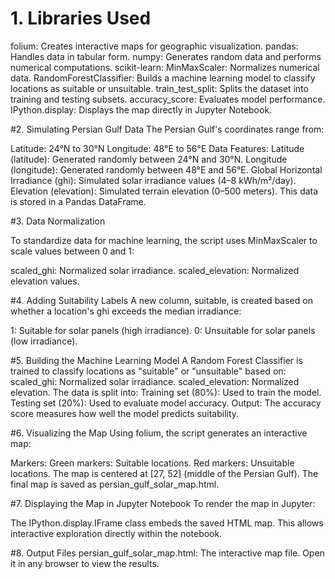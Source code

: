 # 1. Libraries Used

folium: Creates interactive maps for geographic visualization.
pandas: Handles data in tabular form.
numpy: Generates random data and performs numerical computations.
scikit-learn:
MinMaxScaler: Normalizes numerical data.
RandomForestClassifier: Builds a machine learning model to classify locations as suitable or unsuitable.
train_test_split: Splits the dataset into training and testing subsets.
accuracy_score: Evaluates model performance.
IPython.display: Displays the map directly in Jupyter Notebook.

#2. Simulating Persian Gulf Data
The Persian Gulf's coordinates range from:

Latitude: 24°N to 30°N
Longitude: 48°E to 56°E
Data Features:
Latitude (latitude): Generated randomly between 24°N and 30°N.
Longitude (longitude): Generated randomly between 48°E and 56°E.
Global Horizontal Irradiance (ghi): Simulated solar irradiance values (4–8 kWh/m²/day).
Elevation (elevation): Simulated terrain elevation (0–500 meters).
This data is stored in a Pandas DataFrame.

#3. Data Normalization

To standardize data for machine learning, the script uses MinMaxScaler to scale values between 0 and 1:

scaled_ghi: Normalized solar irradiance.
scaled_elevation: Normalized elevation values.

#4. Adding Suitability Labels
A new column, suitable, is created based on whether a location's ghi exceeds the median irradiance:

1: Suitable for solar panels (high irradiance).
0: Unsuitable for solar panels (low irradiance).

#5. Building the Machine Learning Model
A Random Forest Classifier is trained to classify locations as "suitable" or "unsuitable" based on:
scaled_ghi: Normalized solar irradiance.
scaled_elevation: Normalized elevation.
The data is split into:
Training set (80%): Used to train the model.
Testing set (20%): Used to evaluate model accuracy.
Output:
The accuracy score measures how well the model predicts suitability.

#6. Visualizing the Map
Using folium, the script generates an interactive map:

Markers:
Green markers: Suitable locations.
Red markers: Unsuitable locations.
The map is centered at [27, 52] (middle of the Persian Gulf).
The final map is saved as persian_gulf_solar_map.html.

#7. Displaying the Map in Jupyter Notebook
To render the map in Jupyter:

The IPython.display.IFrame class embeds the saved HTML map.
This allows interactive exploration directly within the notebook.

#8. Output Files
persian_gulf_solar_map.html:
The interactive map file.
Open it in any browser to view the results.

